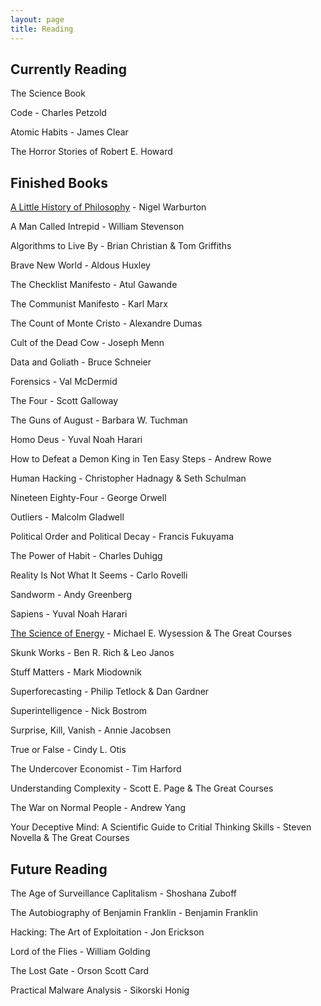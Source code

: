```yaml
---
layout: page
title: Reading
---
```


## Currently Reading

The Science Book

Code - Charles Petzold

Atomic Habits - James Clear

The Horror Stories of Robert E. Howard

## Finished Books

[A Little History of Philosophy](/Books/Summaries/alittlehistoryofphilosophy/) - Nigel Warburton

A Man Called Intrepid - William Stevenson

Algorithms to Live By - Brian Christian & Tom Griffiths

Brave New World - Aldous Huxley

The Checklist Manifesto - Atul Gawande

The Communist Manifesto - Karl Marx

The Count of Monte Cristo - Alexandre Dumas

Cult of the Dead Cow - Joseph Menn

Data and Goliath - Bruce Schneier

Forensics - Val McDermid

The Four - Scott Galloway

The Guns of August - Barbara W. Tuchman

Homo Deus - Yuval Noah Harari

How to Defeat a Demon King in Ten Easy Steps - Andrew Rowe

Human Hacking - Christopher Hadnagy & Seth Schulman

Nineteen Eighty-Four - George Orwell

Outliers - Malcolm Gladwell

Political Order and Political Decay - Francis Fukuyama

The Power of Habit - Charles Duhigg

Reality Is Not What It Seems - Carlo Rovelli 

Sandworm - Andy Greenberg

Sapiens - Yuval Noah Harari

[The Science of Energy](/Books/Summaries/scienceofenergy/) - Michael E. Wysession & The Great Courses

Skunk Works - Ben R. Rich & Leo Janos

Stuff Matters - Mark Miodownik

Superforecasting - Philip Tetlock & Dan Gardner

Superintelligence - Nick Bostrom

Surprise, Kill, Vanish - Annie Jacobsen

True or False - Cindy L. Otis

The Undercover Economist - Tim Harford

Understanding Complexity - Scott E. Page & The Great Courses

The War on Normal People - Andrew Yang

Your Deceptive Mind: A Scientific Guide to Critial Thinking Skills - Steven Novella & The Great Courses

## Future Reading 

The Age of Surveillance Caplitalism - Shoshana Zuboff

The Autobiography of Benjamin Franklin - Benjamin Franklin

Hacking: The Art of Exploitation - Jon Erickson

Lord of the Flies - William Golding

The Lost Gate - Orson Scott Card

Practical Malware Analysis - Sikorski Honig


